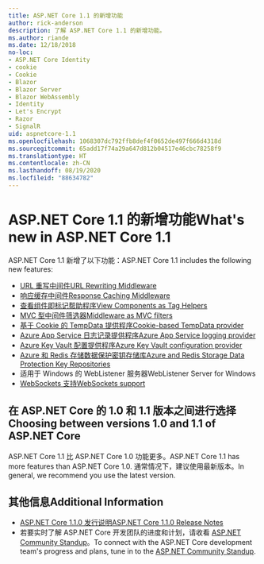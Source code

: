 ```yaml
---
title: ASP.NET Core 1.1 的新增功能
author: rick-anderson
description: 了解 ASP.NET Core 1.1 的新增功能。
ms.author: riande
ms.date: 12/18/2018
no-loc:
- ASP.NET Core Identity
- cookie
- Cookie
- Blazor
- Blazor Server
- Blazor WebAssembly
- Identity
- Let's Encrypt
- Razor
- SignalR
uid: aspnetcore-1.1
ms.openlocfilehash: 1068307dc792ffb8def4f0652de497f666d4318d
ms.sourcegitcommit: 65add17f74a29a647d812b04517e46cbc78258f9
ms.translationtype: HT
ms.contentlocale: zh-CN
ms.lasthandoff: 08/19/2020
ms.locfileid: "88634782"
---
```

# <a name="whats-new-in-aspnet-core-11"></a><span data-ttu-id="f7344-103">ASP.NET Core 1.1 的新增功能</span><span class="sxs-lookup"><span data-stu-id="f7344-103">What's new in ASP.NET Core 1.1</span></span>

<span data-ttu-id="f7344-104">ASP.NET Core 1.1 新增了以下功能：</span><span class="sxs-lookup"><span data-stu-id="f7344-104">ASP.NET Core 1.1 includes the following new features:</span></span>

- [<span data-ttu-id="f7344-105">URL 重写中间件</span><span class="sxs-lookup"><span data-stu-id="f7344-105">URL Rewriting Middleware</span></span>](xref:fundamentals/url-rewriting)
- [<span data-ttu-id="f7344-106">响应缓存中间件</span><span class="sxs-lookup"><span data-stu-id="f7344-106">Response Caching Middleware</span></span>](xref:performance/caching/middleware)
- [<span data-ttu-id="f7344-107">查看组件即标记帮助程序</span><span class="sxs-lookup"><span data-stu-id="f7344-107">View Components as Tag Helpers</span></span>](xref:mvc/views/view-components#invoking-a-view-component-as-a-tag-helper)
- [<span data-ttu-id="f7344-108">MVC 型中间件筛选器</span><span class="sxs-lookup"><span data-stu-id="f7344-108">Middleware as MVC filters</span></span>](xref:mvc/controllers/filters#using-middleware-in-the-filter-pipeline)
- [<span data-ttu-id="f7344-109">基于 Cookie 的 TempData 提供程序</span><span class="sxs-lookup"><span data-stu-id="f7344-109">Cookie-based TempData provider</span></span>](xref:fundamentals/app-state#tempdata)
- [<span data-ttu-id="f7344-110">Azure App Service 日志记录提供程序</span><span class="sxs-lookup"><span data-stu-id="f7344-110">Azure App Service logging provider</span></span>](xref:fundamentals/logging/index#azure-app-service-provider)
- [<span data-ttu-id="f7344-111">Azure Key Vault 配置提供程序</span><span class="sxs-lookup"><span data-stu-id="f7344-111">Azure Key Vault configuration provider</span></span>](xref:security/key-vault-configuration)
- [<span data-ttu-id="f7344-112">Azure 和 Redis 存储数据保护密钥存储库</span><span class="sxs-lookup"><span data-stu-id="f7344-112">Azure and Redis Storage Data Protection Key Repositories</span></span>](xref:security/data-protection/implementation/key-storage-providers)
- <span data-ttu-id="f7344-113">适用于 Windows 的 WebListener 服务器</span><span class="sxs-lookup"><span data-stu-id="f7344-113">WebListener Server for Windows</span></span>
- [<span data-ttu-id="f7344-114">WebSockets 支持</span><span class="sxs-lookup"><span data-stu-id="f7344-114">WebSockets support</span></span>](xref:fundamentals/websockets)

## <a name="choosing-between-versions-10-and-11-of-aspnet-core"></a><span data-ttu-id="f7344-115">在 ASP.NET Core 的 1.0 和 1.1 版本之间进行选择</span><span class="sxs-lookup"><span data-stu-id="f7344-115">Choosing between versions 1.0 and 1.1 of ASP.NET Core</span></span>

<span data-ttu-id="f7344-116">ASP.NET Core 1.1 比 ASP.NET Core 1.0 功能更多。</span><span class="sxs-lookup"><span data-stu-id="f7344-116">ASP.NET Core 1.1 has more features than ASP.NET Core 1.0.</span></span> <span data-ttu-id="f7344-117">通常情况下，建议使用最新版本。</span><span class="sxs-lookup"><span data-stu-id="f7344-117">In general, we recommend you use the latest version.</span></span>

## <a name="additional-information"></a><span data-ttu-id="f7344-118">其他信息</span><span class="sxs-lookup"><span data-stu-id="f7344-118">Additional Information</span></span>

- [<span data-ttu-id="f7344-119">ASP.NET Core 1.1.0 发行说明</span><span class="sxs-lookup"><span data-stu-id="f7344-119">ASP.NET Core 1.1.0 Release Notes</span></span>](https://github.com/dotnet/aspnetcore/releases/tag/1.1.0)
- <span data-ttu-id="f7344-120">若要实时了解 ASP.NET Core 开发团队的进度和计划，请收看 [ASP.NET Community Standup](https://live.asp.net/)。</span><span class="sxs-lookup"><span data-stu-id="f7344-120">To connect with the ASP.NET Core development team's progress and plans, tune in to the [ASP.NET Community Standup](https://live.asp.net/).</span></span>
